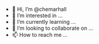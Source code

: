 - 👋 Hi, I’m @chemarhall
- 👀 I’m interested in ...
- 🌱 I’m currently learning ...
- 💞️ I’m looking to collaborate on ...
- 📫 How to reach me ...

<!---
chemarhall/chemarhall is a ✨ special ✨ repository because its `README.md` (this file) appears on your GitHub profile.
You can click the Preview link to take a look at your changes.








